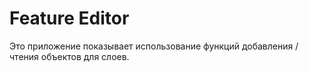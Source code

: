 ﻿
# Feature Editor

Это приложение показывает использование функций добавления / чтения объектов для слоев.